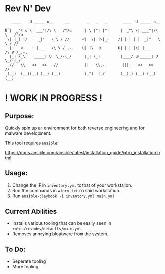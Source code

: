 # Rev N' Dev
```
   ____    U _____ u__     __        _   _   _       ____  U _____ u__     __      
U |  _"\ u \| ___"|/\ \   /"/u      | \ |"| |"|     |  _"\ \| ___"|/\ \   /"/u     
 \| |_) |/  |  _|"   \ \ / //      <|  \| |>|_|    /| | | | |  _|"   \ \ / //      
  |  _ <    | |___   /\ V /_,-.    U| |\  |u       U| |_| |\| |___   /\ V /_,-.    
  |_| \_\   |_____| U  \_/-(_/      |_| \_|         |____/ u|_____| U  \_/-(_/     
  //   \\_  <<   >>   //            ||   \\,-.       |||_   <<   >>   //           
 (__)  (__)(__) (__) (__)           (_")  (_/       (__)_) (__) (__) (__)   
 ```

# ! WORK IN PROGRESS !
## Purpose:
Quickly spin up an environment for both reverse engineering and for malware development. 

This tool requires `ansible`:

https://docs.ansible.com/ansible/latest/installation_guide/intro_installation.html 


## Usage:
1. Change the IP in `inventory.yml` to that of your workstation.
2. Run the commands in `winrm.txt` on said workstation.
3. Run `ansible-playbook -i inventory.yml main.yml`

## Current Abilities
- Installs various tooling that can be easily seen in `roles/revndev/defaults/main.yml`.
- Removes annoying bloatware from the system.

## To Do:
- Seperate tooling
- More tooling






